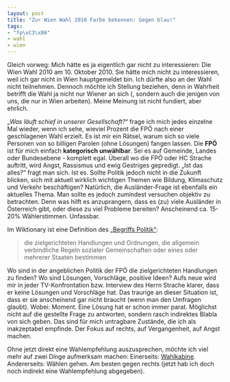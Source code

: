 ```yaml
---
layout: post
title: "Zur Wien Wahl 2010 Farbe bekennen: Gegen blau!"
tags:
- "fp\xC3\xB6"
- wahl
- wien
---
```

Gleich vorweg: Mich hätte es ja eigentlich gar nicht zu interessieren: Die Wien Wahl 2010 am 10. Oktober 2010. Sie hätte mich nicht zu interessieren, weil ich gar nicht in Wien hauptgemeldet bin. Ich dürfte also an der Wahl nicht teilnehmen. Dennoch möchte ich Stellung beziehen, denn in Wahrheit betrifft die Wahl ja nicht nur Wiener an sich (, sondern auch die jenigen von uns, die nur in Wien arbeiten). Meine Meinung ist nicht fundiert, aber ehrlich.

„<em>Was läuft schief in unserer Gesellschaft?</em>“ frage ich mich jedes einzelne Mal wieder, wenn ich sehe, wieviel Prozent die FPÖ nach einer geschlagenen Wahl erzielt. Es ist mir ein Rätsel, warum sich so viele Personen von so billigen Parolen (ohne Lösungen) fangen lassen. Die <strong>FPÖ</strong> ist für mich einfach <strong>kategorisch unwählbar</strong>. Sei es auf Gemeinde, Landes oder Bundesebene - komplett egal. Überall wo die FPÖ oder HC Strache auftritt, wird Angst, Rassismus und ewig Gestriges gepredigt. „Ist das alles?“ fragt man sich. Ist es. Sollte Politik jedoch nicht in die Zukunft blicken, sich mit aktuell wirklich wichtigen Themen wie Bildung, Klimaschutz und Verkehr beschäftigen? Natürlich, die Ausländer-Frage ist ebenfalls ein aktuelles Thema. Man sollte es jedoch zumindest versuchen objektiv zu betrachten. Denn was hilft es anzuprangern, dass es (zu) viele Ausländer in Österreich gibt, oder diese zu viel Probleme bereiten? Anscheinend ca. 15-20% Wählerstimmen. Unfassbar.

Im Wiktionary ist eine Definition des <a href="http://de.wiktionary.org/wiki/Politik">„Begriffs Politik“</a>:
<blockquote>die zielgerichteten Handlungen und Ordnungen, die allgemein verbindliche Regeln sozialer Gemeinschaften oder eines oder mehrerer Staaten bestimmen</blockquote>
Wo sind in der angeblichen Politik der FPÖ die zielgerichteten Handlungen zu finden? Wo sind Lösungen, Vorschläge, positive Ideen? Aufs neue wird mir in jeder TV-Konfrontation bzw. Interview des Herrn Strache klarer, dass er keine Lösungen und Vorschläge hat. Das traurige an dieser Situation ist, dass er sie anscheinend gar nicht braucht (wenn man den Umfragen glaubt). Wobei: Moment. Eine Lösung hat er schon immer parat. Möglichst nicht auf die gestellte Frage zu antworten, sondern rasch indirektes Blabla von sich geben. Das sind für mich untragbare Zustände, die ich als inakzeptabel empfinde. Der Fokus auf rechts, auf Vergangenheit, auf Angst machen.

Ohne jetzt direkt eine Wahlempfehlung auszusprechen, möchte ich viel mehr auf zwei Dinge aufmerksam machen: Einerseits: <a href="http://www.wahlkabine.at/" target="_blank">Wahlkabine</a>. Andererseits: Wählen gehen. Am besten gegen rechts (jetzt hab ich doch noch indirekt eine Wahlempfehlung abgegeben).
